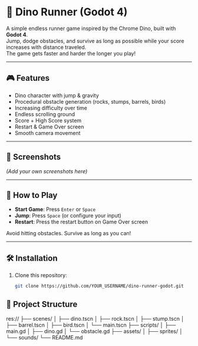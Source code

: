 # 🦖 Dino Runner (Godot 4)

A simple endless runner game inspired by the Chrome Dino, built with **Godot 4**.  
Jump, dodge obstacles, and survive as long as possible while your score increases with distance traveled.  
The game gets faster and harder the longer you play!

---

## 🎮 Features
- Dino character with jump & gravity
- Procedural obstacle generation (rocks, stumps, barrels, birds)
- Increasing difficulty over time
- Endless scrolling ground
- Score + High Score system
- Restart & Game Over screen
- Smooth camera movement

---

## 📸 Screenshots
*(Add your own screenshots here)*

---

## 🚀 How to Play
- **Start Game**: Press `Enter` or `Space`
- **Jump**: Press `Space` (or configure your input)
- **Restart**: Press the restart button on Game Over screen

Avoid hitting obstacles. Survive as long as you can!

---

## 🛠️ Installation
1. Clone this repository:
   ```bash
   git clone https://github.com/YOUR_USERNAME/dino-runner-godot.git
## 📂 Project Structure
res://
├── scenes/
│   ├── dino.tscn
│   ├── rock.tscn
│   ├── stump.tscn
│   ├── barrel.tscn
│   ├── bird.tscn
│   └── main.tscn
├── scripts/
│   ├── main.gd
│   ├── dino.gd
│   └── obstacle.gd
├── assets/
│   ├── sprites/
│   └── sounds/
└── README.md

